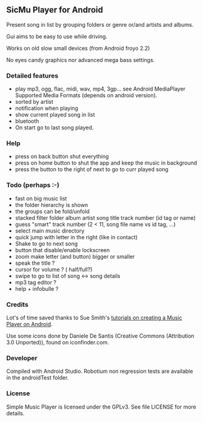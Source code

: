## SicMu Player for Android

Present song in list by grouping folders or genre or/and artists and albums.

Gui aims to be easy to use while driving.

Works on old slow small devices (from Android froyo 2.2)

No eyes candy graphics nor advanced mega bass settings.

### Detailed features
- play mp3, ogg, flac, midi, wav, mp4, 3gp... see Android MediaPlayer Supported Media Formats (depends on android version).
- sorted by artist
- notification when playing
- show current played song in list
- bluetooth
- On start go to last song played.

### Help
- press on back button shut everything
- press on home button to shut the app and keep the music in background
- press the button to the right of next to go to curr played song

### Todo (perhaps :-)
- fast on big music list
- the folder hierarchy is shown
- the groups can be fold/unfold
- stacked filter
  folder
  album
  artist
  song title
  track number (id tag or name)
- guess "smart" track number (2 < 11, song file name vs id tag, ...)
- select main music directory
- quick jump with letter in the right (like in contact)
- Shake to go to next song
- button that disable/enable lockscreen
- zoom make letter (and button) bigger or smaller
- speak the title ?
- cursor for volume ? ( half/full?)
- swipe to go to list of song <-> song details
- mp3 tag editor ?
- help + infobulle ?

### Credits

Lot's of time saved thanks to Sue Smith's [tutorials on creating a Music Player on Android](http://code.tutsplus.com/tutorials/create-a-music-player-on-android-project-setup--mobile-22764).

Use some icons done by Daniele De Santis (Creative Commons (Attribution 3.0 Unported)), found on iconfinder.com.

### Developer

Compiled with Android Studio.
Robotium non regression tests are available in the androidTest folder.

### License

Simple Music Player is licensed under the GPLv3. See file LICENSE for more details.


